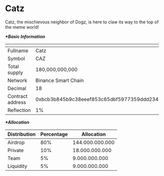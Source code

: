 # Catz

Catz, the mischievous neighbor of Dogz, is here to claw its way to the top of the meme world!

_**\*Basic Information**_

<table data-header-hidden><thead><tr><th width="185"></th><th></th></tr></thead><tbody><tr><td>Fullname</td><td>Catz</td></tr><tr><td>Symbol</td><td>CAZ</td></tr><tr><td>Total supply</td><td>180,000,000,000</td></tr><tr><td>Network</td><td>Binance Smart Chain</td></tr><tr><td>Decimal</td><td>18</td></tr><tr><td>Contract address</td><td>0xbcb3b845b9c38eeef853c65dbf5977359ddd2348</td></tr><tr><td>Reflection</td><td>1%</td></tr></tbody></table>

_**\*Allocation**_

| Distribution | Percentage | Allocation      |
| ------------ | ---------- | --------------- |
| Airdrop      | 80%        | 144.000.000.000 |
| Private      | 10%        | 18.000.000.000  |
| Team         | 5%         | 9.000.000.000   |
| Liquidity    | 5%         | 9.000.000.000   |

